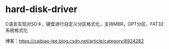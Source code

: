 # hard-disk-driver

C语言实现对SD卡，硬盘进行自定义分区格式化，支持MBR，GPT分区，FAT32系统格式化

博客：https://caibiao-lee.blog.csdn.net/article/category/8924282

